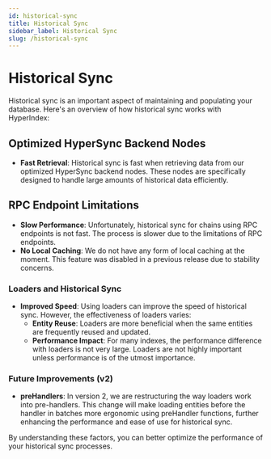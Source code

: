 ```yaml
---
id: historical-sync
title: Historical Sync
sidebar_label: Historical Sync
slug: /historical-sync
---
```


# Historical Sync

Historical sync is an important aspect of maintaining and populating your database. Here's an overview of how historical sync works with HyperIndex:

## Optimized HyperSync Backend Nodes

- **Fast Retrieval**: Historical sync is fast when retrieving data from our optimized HyperSync backend nodes. These nodes are specifically designed to handle large amounts of historical data efficiently.

## RPC Endpoint Limitations

- **Slow Performance**: Unfortunately, historical sync for chains using RPC endpoints is not fast. The process is slower due to the limitations of RPC endpoints.
- **No Local Caching**: We do not have any form of local caching at the moment. This feature was disabled in a previous release due to stability concerns.

### Loaders and Historical Sync

- **Improved Speed**: Using loaders can improve the speed of historical sync. However, the effectiveness of loaders varies:
  - **Entity Reuse**: Loaders are more beneficial when the same entities are frequently reused and updated.
  - **Performance Impact**: For many indexes, the performance difference with loaders is not very large. Loaders are not highly important unless performance is of the utmost importance.

### Future Improvements (v2)

- **preHandlers**: In version 2, we are restructuring the way loaders work into pre-handlers. This change will make loading entities before the handler in batches more ergonomic using preHandler functions, further enhancing the performance and ease of use for historical sync.

By understanding these factors, you can better optimize the performance of your historical sync processes.
